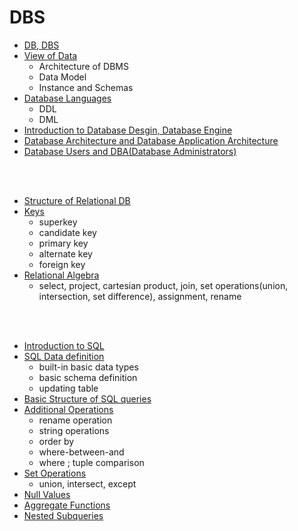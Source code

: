 # DBS

- [DB, DBS](https://github.com/jimin-kiim/Programming-Language/issues/3#issuecomment-1282394469)
- [View of Data](https://github.com/jimin-kiim/DBS/issues/1#issuecomment-1278507348)
  - Architecture of DBMS
  - Data Model
  - Instance and Schemas
- [Database Languages](https://github.com/jimin-kiim/DBS/issues/1#issuecomment-1278536237)
  - DDL
  - DML
- [Introduction to Database Desgin, Database Engine](https://github.com/jimin-kiim/DBS/issues/1#issuecomment-1278567167)
- [Database Architecture and Database Application Architecture](https://github.com/jimin-kiim/DBS/issues/1#issuecomment-1278595179)
- [Database Users and DBA(Database Administrators)](https://github.com/jimin-kiim/DBS/issues/1#issuecomment-1278601847)

<br>
<br>

- [Structure of Relational DB](https://github.com/jimin-kiim/DBS/issues/2#issuecomment-1278611341)
- [Keys](https://github.com/jimin-kiim/DBS/issues/2#issuecomment-1278760286)
  - superkey
  - candidate key
  - primary key
  - alternate key
  - foreign key
- [Relational Algebra](https://github.com/jimin-kiim/DBS/issues/2#issuecomment-1278859558)
  - select, project, cartesian product, join, set operations(union, intersection, set difference), assignment, rename

<br>
<br>

  - [Introduction to SQL](https://github.com/jimin-kiim/DBS/issues/3#issuecomment-1279624788)
  - [SQL Data definition](https://github.com/jimin-kiim/DBS/issues/3#issuecomment-1279629771)
    - built-in basic data types
    - basic schema definition
    - updating table 
  - [Basic Structure of SQL queries](https://github.com/jimin-kiim/DBS/issues/3#issuecomment-1279637988)
  - [Additional Operations](https://github.com/jimin-kiim/DBS/issues/3#issuecomment-1279638845)
    - rename operation
    - string operations
    - order by
    - where-between-and
    - where ; tuple comparison
  - [Set Operations](https://github.com/jimin-kiim/DBS/issues/3#issuecomment-1279639124)  
    - union, intersect, except
  - [Null Values](https://github.com/jimin-kiim/DBS/issues/3#issuecomment-1279639183)
  - [Aggregate Functions](https://github.com/jimin-kiim/DBS/issues/3#issuecomment-1279639821)
  - [Nested Subqueries](https://github.com/jimin-kiim/DBS/issues/3#issuecomment-1279642022)